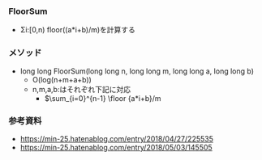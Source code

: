 ### FloorSum
- Σi:[0,n) floor((a*i+b)/m)を計算する
### メソッド
- long long FloorSum(long long n, long long m, long long a, long long b)
  - O(log(n+m+a+b))
  - n,m,a,b:はそれぞれ下記に対応
    - $\sum_{i=0}^{n-1} \floor {a*i+b}/m
### 参考資料
- https://min-25.hatenablog.com/entry/2018/04/27/225535
- https://min-25.hatenablog.com/entry/2018/05/03/145505

